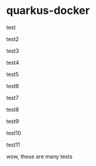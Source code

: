 # quarkus-docker

test

test2

test3

test4

test5

test6

test7

test8

test9

test10

test11

wow, these are many tests
